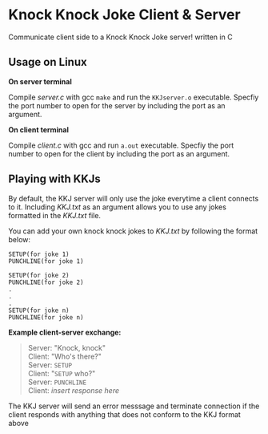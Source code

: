 # Knock Knock Joke Client & Server
Communicate client side to a Knock Knock Joke server! written in C

## Usage on Linux

**On server terminal**

Compile *server.c* with gcc `make` and run the `KKJserver.o` executable.
Specfiy the port number to open for the server by including the port as an argument.

**On client terminal**

Compile *client.c* with gcc and run `a.out` executable. 
Specfiy the port number to open for the client by including the port as an argument.

## Playing with KKJs

By default, the KKJ server will only use the joke everytime a client connects to it. Including *KKJ.txt* as an argument allows you to use any jokes formatted in the *KKJ.txt* file.

You can add your own knock knock jokes to *KKJ.txt* by following the format below:

```
SETUP(for joke 1)
PUNCHLINE(for joke 1)

SETUP(for joke 2)
PUNCHLINE(for joke 2)
.
.
.
SETUP(for joke n)
PUNCHLINE(for joke n)
```

**Example client-server exchange:**
> Server: "Knock, knock"  
Client: "Who's there?"  
Server: `SETUP`  
Client: "`SETUP` who?"  
Server: `PUNCHLINE`  
Client: *insert response here*

The KKJ server will send an error messsage and terminate connection if the client responds with anything that does not conform to the KKJ format above


